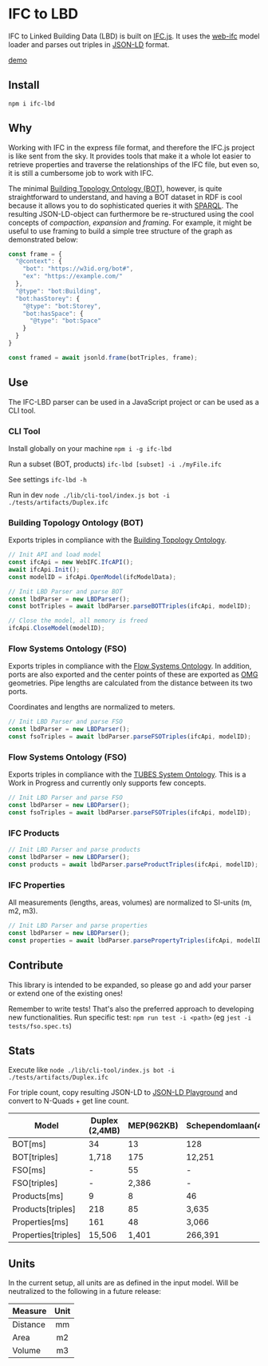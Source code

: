# IFC to LBD
IFC to Linked Building Data (LBD) is built on [IFC.js](https://ifcjs.github.io/info/). It uses the [web-ifc](https://github.com/IFCjs/web-ifc) model loader and parses out triples in [JSON-LD](https://json-ld.org/) format.

[demo](https://lbd-hackers.github.io/IFC-LBD/demo/src)

## Install
`npm i ifc-lbd`

## Why
Working with IFC in the express file format, and therefore the IFC.js project is like sent from the sky. It provides tools that make it a whole lot easier to retrieve properties and traverse the relationships of the IFC file, but even so, it is still a cumbersome job to work with IFC.

The minimal [Building Topology Ontology (BOT)](https://w3id.org/bot), however, is quite straightforward to understand, and having a BOT dataset in RDF is cool because it allows you to do sophisticated queries it with [SPARQL](https://www.w3.org/TR/sparql11-query/). The resulting JSON-LD-object can furthermore be re-structured using the cool concepts of *compaction*, *expansion* and *framing*. For example, it might be useful to use framing to build a simple tree structure of the graph as demonstrated below:

```typescript
const frame = {
  "@context": {
    "bot": "https://w3id.org/bot#",
    "ex": "https://example.com/"
  },
  "@type": "bot:Building",
  "bot:hasStorey": {
    "@type": "bot:Storey",
    "bot:hasSpace": {
      "@type": "bot:Space"
    }
  }
}

const framed = await jsonld.frame(botTriples, frame);
```

## Use
The IFC-LBD parser can be used in a JavaScript project or can be used as a CLI tool.

### CLI Tool
Install globally on your machine
`npm i -g ifc-lbd`

Run a subset (BOT, products)
`ifc-lbd [subset] -i ./myFile.ifc`

See settings
`ifc-lbd -h`

Run in dev
`node ./lib/cli-tool/index.js bot -i ./tests/artifacts/Duplex.ifc`

### Building Topology Ontology (BOT)
Exports triples in compliance with the [Building Topology Ontology](https://w3id.org/bot).
```typescript
// Init API and load model
const ifcApi = new WebIFC.IfcAPI();
await ifcApi.Init();
const modelID = ifcApi.OpenModel(ifcModelData);

// Init LBD Parser and parse BOT
const lbdParser = new LBDParser();
const botTriples = await lbdParser.parseBOTTriples(ifcApi, modelID);

// Close the model, all memory is freed
ifcApi.CloseModel(modelID);
```

### Flow Systems Ontology (FSO)
Exports triples in compliance with the [Flow Systems Ontology](https://w3id.org/fso). In addition, ports are also exported and the center points of these are exported as [OMG](https://w3id.org/omg) geometries. Pipe lengths are calculated from the distance between its two ports.

Coordinates and lengths are normalized to meters.

```typescript
// Init LBD Parser and parse FSO
const lbdParser = new LBDParser();
const fsoTriples = await lbdParser.parseFSOTriples(ifcApi, modelID);
```

### Flow Systems Ontology (FSO)
Exports triples in compliance with the [TUBES System Ontology](https://w3id.org/tso). This is a Work in Progress and currently only supports few concepts.
```typescript
// Init LBD Parser and parse FSO
const lbdParser = new LBDParser();
const fsoTriples = await lbdParser.parseFSOTriples(ifcApi, modelID);
```

### IFC Products
```typescript
// Init LBD Parser and parse products
const lbdParser = new LBDParser();
const products = await lbdParser.parseProductTriples(ifcApi, modelID);
```

### IFC Properties
All measurements (lengths, areas, volumes) are normalized to SI-units (m, m2, m3).
```typescript
// Init LBD Parser and parse properties
const lbdParser = new LBDParser();
const properties = await lbdParser.parsePropertyTriples(ifcApi, modelID);
```

## Contribute
This library is intended to be expanded, so please go and add your parser or extend one of the existing ones!

Remember to write tests! That's also the preferred approach to developing new functionalities. Run specific test: `npm run test -i <path>` (eg `jest -i tests/fso.spec.ts`)

## Stats
Execute like `node ./lib/cli-tool/index.js bot -i ./tests/artifacts/Duplex.ifc` 

For triple count, copy resulting JSON-LD to [JSON-LD Playground](https://json-ld.org/playground/) and convert to N-Quads + get line count.

|Model|Duplex (2,4MB)|MEP(962KB)|Schependomlaan(49,3MB)|Office MEP(209,1MB)|
|---|---|---|---|---|
|BOT[ms]|34|13|128|349|
|BOT[triples]|1,718|175|12,251|33,087|
|FSO[ms]|-|55|-|165|
|FSO[triples]|-|2,386|-|32,024|
|Products[ms]|9|8|46|174|
|Products[triples]|218|85|3,635|16,012|
|Properties[ms]|161|48|3,066| |
|Properties[triples]|15,506|1,401|266,391| |

## Units
In the current setup, all units are as defined in the input model. Will be neutralized to the following in a future release:

|Measure |Unit|
|:-------|:--:|
|Distance|mm  |
|Area    |m2  |
|Volume  |m3  |